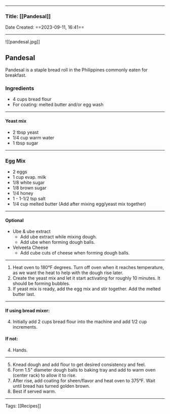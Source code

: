 --------

### Title: [[Pandesal]]
Date Created: ==2023-09-11, 16:41==

--------

![[pandesal.jpg]]

## Pandesal

Pandesal is a staple bread roll in the Philippines commonly eaten for breakfast.

### Ingredients
- 4 cups bread flour
- For coating: melted butter and/or egg wash
---
#### Yeast mix
- 2 tbsp yeast
- 1/4 cup warm water
- 1 tbsp sugar
---
### Egg Mix
- 2 eggs
- 1 cup evap. milk
- 1/8 white sugar
- 1/8 brown sugar
- 1/4 honey
- 1 - 1-1/2 tsp salt
- 1/4 cup melted butter (Add after mixing egg/yeast mix together)
---
#### Optional
- Ube & ube extract
	- Add ube extract while mixing dough.
	- Add ube when forming dough balls.
- Velveeta Cheese
	- Add cube cuts of cheese when forming dough balls.
---

1. Heat oven to 180°F degrees.  Turn off oven when it reaches temperature, as we want the heat to help with the dough rise later.
2. Create the yeast mix and let it start activating for roughly 10 minutes.  It should be forming bubbles.
3. If yeast mix is ready, add the egg mix and stir together.  Add the melted butter last.
---
#### If using bread mixer:
4. Initially add 2 cups bread flour into the machine and add 1/2 cup increments.
#### If not:
4. Hands.
---
5. Knead dough and add flour to get desired consistency and feel.
6. Form 1.5" diameter dough balls to baking tray and add to warm oven (center rack) to allow it to rise.
7. After rise, add coating for sheen/flavor and heat oven to 375°F.  Wait until bread has turned golden brown.
8. Best if served warm.

--------
Tags: [[Recipes]]
